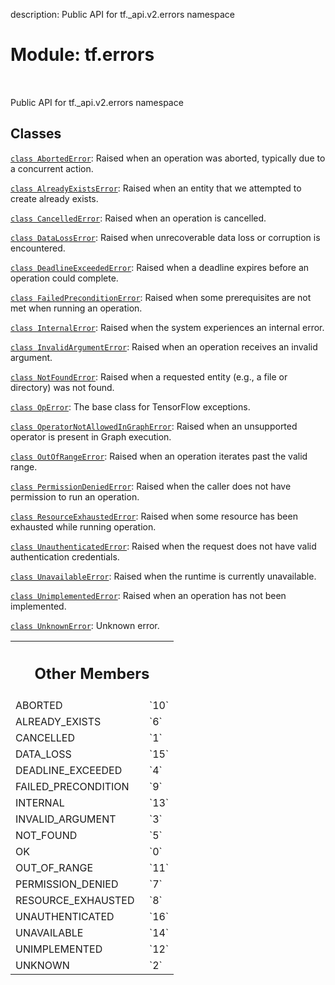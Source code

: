 description: Public API for tf._api.v2.errors namespace

<div itemscope itemtype="http://developers.google.com/ReferenceObject">
<meta itemprop="name" content="tf.errors" />
<meta itemprop="path" content="Stable" />
<meta itemprop="property" content="ABORTED"/>
<meta itemprop="property" content="ALREADY_EXISTS"/>
<meta itemprop="property" content="CANCELLED"/>
<meta itemprop="property" content="DATA_LOSS"/>
<meta itemprop="property" content="DEADLINE_EXCEEDED"/>
<meta itemprop="property" content="FAILED_PRECONDITION"/>
<meta itemprop="property" content="INTERNAL"/>
<meta itemprop="property" content="INVALID_ARGUMENT"/>
<meta itemprop="property" content="NOT_FOUND"/>
<meta itemprop="property" content="OK"/>
<meta itemprop="property" content="OUT_OF_RANGE"/>
<meta itemprop="property" content="PERMISSION_DENIED"/>
<meta itemprop="property" content="RESOURCE_EXHAUSTED"/>
<meta itemprop="property" content="UNAUTHENTICATED"/>
<meta itemprop="property" content="UNAVAILABLE"/>
<meta itemprop="property" content="UNIMPLEMENTED"/>
<meta itemprop="property" content="UNKNOWN"/>
</div>

# Module: tf.errors

<!-- Insert buttons and diff -->

<table class="tfo-notebook-buttons tfo-api nocontent" align="left">

</table>



Public API for tf._api.v2.errors namespace



## Classes

[`class AbortedError`](../tf/errors/AbortedError.md): Raised when an operation was aborted, typically due to a concurrent action.

[`class AlreadyExistsError`](../tf/errors/AlreadyExistsError.md): Raised when an entity that we attempted to create already exists.

[`class CancelledError`](../tf/errors/CancelledError.md): Raised when an operation is cancelled.

[`class DataLossError`](../tf/errors/DataLossError.md): Raised when unrecoverable data loss or corruption is encountered.

[`class DeadlineExceededError`](../tf/errors/DeadlineExceededError.md): Raised when a deadline expires before an operation could complete.

[`class FailedPreconditionError`](../tf/errors/FailedPreconditionError.md): Raised when some prerequisites are not met when running an operation.

[`class InternalError`](../tf/errors/InternalError.md): Raised when the system experiences an internal error.

[`class InvalidArgumentError`](../tf/errors/InvalidArgumentError.md): Raised when an operation receives an invalid argument.

[`class NotFoundError`](../tf/errors/NotFoundError.md): Raised when a requested entity (e.g., a file or directory) was not found.

[`class OpError`](../tf/errors/OpError.md): The base class for TensorFlow exceptions.

[`class OperatorNotAllowedInGraphError`](../tf/errors/OperatorNotAllowedInGraphError.md): Raised when an unsupported operator is present in Graph execution.

[`class OutOfRangeError`](../tf/errors/OutOfRangeError.md): Raised when an operation iterates past the valid range.

[`class PermissionDeniedError`](../tf/errors/PermissionDeniedError.md): Raised when the caller does not have permission to run an operation.

[`class ResourceExhaustedError`](../tf/errors/ResourceExhaustedError.md): Raised when some resource has been exhausted while running operation.

[`class UnauthenticatedError`](../tf/errors/UnauthenticatedError.md): Raised when the request does not have valid authentication credentials.

[`class UnavailableError`](../tf/errors/UnavailableError.md): Raised when the runtime is currently unavailable.

[`class UnimplementedError`](../tf/errors/UnimplementedError.md): Raised when an operation has not been implemented.

[`class UnknownError`](../tf/errors/UnknownError.md): Unknown error.



<!-- Tabular view -->
 <table class="responsive fixed orange">
<colgroup><col width="214px"><col></colgroup>
<tr><th colspan="2"><h2 class="add-link">Other Members</h2></th></tr>

<tr>
<td>
ABORTED<a id="ABORTED"></a>
</td>
<td>
`10`
</td>
</tr><tr>
<td>
ALREADY_EXISTS<a id="ALREADY_EXISTS"></a>
</td>
<td>
`6`
</td>
</tr><tr>
<td>
CANCELLED<a id="CANCELLED"></a>
</td>
<td>
`1`
</td>
</tr><tr>
<td>
DATA_LOSS<a id="DATA_LOSS"></a>
</td>
<td>
`15`
</td>
</tr><tr>
<td>
DEADLINE_EXCEEDED<a id="DEADLINE_EXCEEDED"></a>
</td>
<td>
`4`
</td>
</tr><tr>
<td>
FAILED_PRECONDITION<a id="FAILED_PRECONDITION"></a>
</td>
<td>
`9`
</td>
</tr><tr>
<td>
INTERNAL<a id="INTERNAL"></a>
</td>
<td>
`13`
</td>
</tr><tr>
<td>
INVALID_ARGUMENT<a id="INVALID_ARGUMENT"></a>
</td>
<td>
`3`
</td>
</tr><tr>
<td>
NOT_FOUND<a id="NOT_FOUND"></a>
</td>
<td>
`5`
</td>
</tr><tr>
<td>
OK<a id="OK"></a>
</td>
<td>
`0`
</td>
</tr><tr>
<td>
OUT_OF_RANGE<a id="OUT_OF_RANGE"></a>
</td>
<td>
`11`
</td>
</tr><tr>
<td>
PERMISSION_DENIED<a id="PERMISSION_DENIED"></a>
</td>
<td>
`7`
</td>
</tr><tr>
<td>
RESOURCE_EXHAUSTED<a id="RESOURCE_EXHAUSTED"></a>
</td>
<td>
`8`
</td>
</tr><tr>
<td>
UNAUTHENTICATED<a id="UNAUTHENTICATED"></a>
</td>
<td>
`16`
</td>
</tr><tr>
<td>
UNAVAILABLE<a id="UNAVAILABLE"></a>
</td>
<td>
`14`
</td>
</tr><tr>
<td>
UNIMPLEMENTED<a id="UNIMPLEMENTED"></a>
</td>
<td>
`12`
</td>
</tr><tr>
<td>
UNKNOWN<a id="UNKNOWN"></a>
</td>
<td>
`2`
</td>
</tr>
</table>


